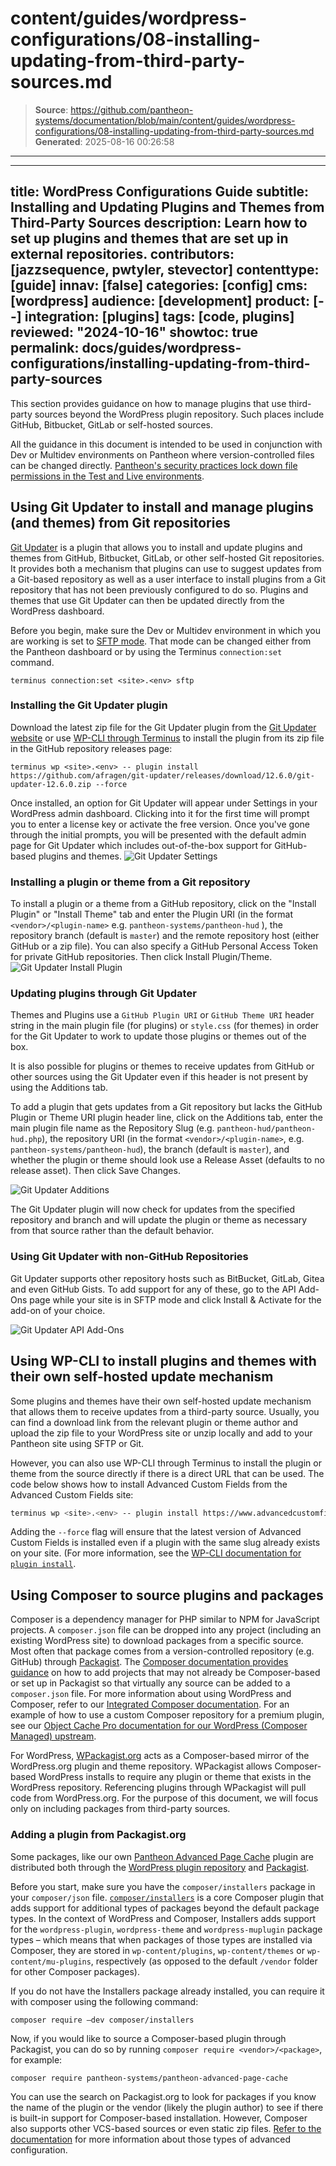 # content/guides/wordpress-configurations/08-installing-updating-from-third-party-sources.md

> **Source**: https://github.com/pantheon-systems/documentation/blob/main/content/guides/wordpress-configurations/08-installing-updating-from-third-party-sources.md
> **Generated**: 2025-08-16 00:26:58

---

---
title: WordPress Configurations Guide
subtitle: Installing and Updating Plugins and Themes from Third-Party Sources
description: Learn how to set up plugins and themes that are set up in external repositories.
contributors: [jazzsequence, pwtyler, stevector]
contenttype: [guide]
innav: [false]
categories: [config]
cms: [wordpress]
audience: [development]
product: [--]
integration: [plugins]
tags: [code, plugins]
reviewed: "2024-10-16"
showtoc: true
permalink: docs/guides/wordpress-configurations/installing-updating-from-third-party-sources
---

This section provides guidance on how to manage plugins that use third-party sources beyond the WordPress plugin repository. Such places include GitHub, Bitbucket, GitLab or self-hosted sources.

<Alert title="Note" type="info" >

All the guidance in this document is intended to be used in conjunction with Dev or Multidev environments on Pantheon where version-controlled files can be changed directly. [Pantheon's security practices lock down file permissions in the Test and Live environments]("guides/filesystem/files-directories#write-access-on-environments").

</Alert>

## Using Git Updater to install and manage plugins (and themes) from Git repositories

[Git Updater](https://github.com/afragen/git-updater) is a plugin that allows you to install and update plugins and themes from GitHub, Bitbucket, GitLab, or other self-hosted Git repositories. It provides both a mechanism that plugins can use to suggest updates from a Git-based repository as well as a user interface to install plugins from a Git repository that has not been previously configured to do so. Plugins and themes that use Git Updater can then be updated directly from the WordPress dashboard.

Before you begin, make sure the Dev or Multidev environment in which you are working  is set to [SFTP mode](/connection-modes).
That mode can be changed either from the Pantheon dashboard or by using the Terminus `connection:set` command.

```bash{promptUser: user}
terminus connection:set <site>.<env> sftp
```

### Installing the Git Updater plugin

Download the latest zip file for the Git Updater plugin from the [Git Updater website](https://git-updater.com/) or use [WP-CLI through Terminus](https://docs.pantheon.io/guides/wp-cli) to install the plugin from its zip file in the GitHub repository releases page:

```bash{promptUser: user}
terminus wp <site>.<env> -- plugin install https://github.com/afragen/git-updater/releases/download/12.6.0/git-updater-12.6.0.zip --force
```

Once installed, an option for Git Updater will appear under Settings in your WordPress admin dashboard.
Clicking into it for the first time will prompt you to enter a license key or activate the free version.
Once you've gone through the initial prompts, you will be presented with the default admin page for Git Updater which includes out-of-the-box support for GitHub-based plugins and themes.
	![Git Updater Settings](../../../images/wordpress-configurations/08-git-updater-admin.png)


### Installing a plugin or theme from a Git repository

To install a plugin or a theme from a GitHub repository, click on the "Install Plugin" or "Install Theme" tab and enter the Plugin URI (in the format `<vendor>/<plugin-name>` e.g. `pantheon-systems/pantheon-hud`	), the repository branch (default is `master`) and the remote repository host (either GitHub or a zip file).
You can also specify a GitHub Personal Access Token for private GitHub repositories. Then click Install Plugin/Theme.
	![Git Updater Install Plugin](../../../images/wordpress-configurations/08-git-updater-install-plugin.png)

### Updating plugins through Git Updater

Themes and Plugins use a `GitHub Plugin URI` or `GitHub Theme URI` header string in the main plugin file (for plugins) or `style.css` (for themes) in order for the Git Updater to work to update those plugins or themes out of the box.

It is also possible for plugins or themes to receive updates from GitHub or other sources using the Git Updater even if this header is not present by using the Additions tab.

To add a plugin that gets updates from a Git repository but lacks the GitHub Plugin or Theme URI plugin header line, click on the Additions tab, enter the main plugin file name as the Repository Slug (e.g. `pantheon-hud/pantheon-hud.php`), the repository URI (in the format `<vendor>/<plugin-name>`, e.g. `pantheon-systems/pantheon-hud`), the branch (default is `master`), and whether the plugin or theme should look use a Release Asset (defaults to no release asset). Then click Save Changes.

![Git Updater Additions](../../../images/wordpress-configurations/08-git-updater-additions.png)

The Git Updater plugin will now check for updates from the specified repository and branch and will update the plugin or theme as necessary from that source rather than the default behavior.

### Using Git Updater with non-GitHub Repositories

Git Updater supports other repository hosts such as BitBucket, GitLab, Gitea and even GitHub Gists. To add support for any of these, go to the API Add-Ons page while your site is in SFTP mode and click Install & Activate for the add-on of your choice.

![Git Updater API Add-Ons](../../../images/wordpress-configurations/08-git-updater-api-addons.png)

## Using WP-CLI to install plugins and themes with their own self-hosted update mechanism

Some plugins and themes have their own self-hosted update mechanism that allows them to receive updates from a third-party source. Usually, you can find a download link from the relevant plugin or theme author and upload the zip file to your WordPress site or unzip locally and add to your Pantheon site using SFTP or Git.

However, you can also use WP-CLI through Terminus to install the plugin or theme from the source directly if there is a direct URL that can be used. The code below shows how to install Advanced Custom Fields from the Advanced Custom Fields site:

```bash
terminus wp <site>.<env> -- plugin install https://www.advancedcustomfields.com/latest/ --force
```

Adding the `--force` flag will ensure that the latest version of Advanced Custom Fields is installed even if a plugin with the same slug already exists on your site. (For more information, see the [WP-CLI documentation for `plugin install`](https://developer.wordpress.org/cli/commands/plugin/install/).

## Using Composer to source plugins and packages

Composer is a dependency manager for PHP similar to NPM for JavaScript projects.
A `composer.json` file can be dropped into any project (including an existing WordPress site) to download packages from a specific source.
Most often that package comes from  a version-controlled repository (e.g. GitHub) through [Packagist](https://packagist.org).
The [Composer documentation provides guidance](https://getcomposer.org/doc/05-repositories.md) on how to add projects that may not already be Composer-based or set up in Packagist so that virtually any source can be added to a `composer.json` file.
For more information about using WordPress and Composer, refer to our [Integrated Composer documentation](https://docs.pantheon.io/guides/integrated-composer).
For an example of how to use a custom Composer repository for a premium plugin, see our [Object Cache Pro documentation for our WordPress (Composer Managed) upstream](https://docs.pantheon.io/object-cache/wordpress#installation-and-configuration-for-composer-managed-wordpress-sites).

For WordPress, [WPackagist.org](https://wpackagist.org) acts as a Composer-based mirror of the WordPress.org plugin and theme repository.
WPackagist allows Composer-based WordPress installs to require any plugin or theme that exists in the WordPress repository. Referencing plugins through WPackagist will pull code from WordPress.org.
For the purpose of this document, we will focus only on including packages from third-party sources.

### Adding a plugin from Packagist.org

Some packages, like our own [Pantheon Advanced Page Cache](https://github.com/pantheon-systems/pantheon-advanced-page-cache) plugin are distributed both through the [WordPress plugin repository](https://wordpress.org/plugins/pantheon-advanced-page-cache) and [Packagist](https://packagist.org/packages/pantheon-systems/pantheon-advanced-page-cache).

Before you start, make sure you have the `composer/installers` package in your `composer/json` file.
[`composer/installers`](https://packagist.org/packages/composer/installers) is a core Composer plugin that adds support for additional types of packages beyond the default package types.
In the context of WordPress and Composer, Installers adds support for the `wordpress-plugin`, `wordpress-theme` and `wordpress-muplugin` package types – which means that when packages of those types are installed via Composer, they are stored in `wp-content/plugins`, `wp-content/themes` or `wp-content/mu-plugins`, respectively (as opposed to the default `/vendor` folder for other Composer packages).

If you do not have the Installers package already installed, you can require it with composer using the following command:

```bash{promptUser: user}
composer require –dev composer/installers
```

Now, if you would like to source a Composer-based plugin through Packagist, you can do so by running `composer require <vendor>/<package>`, for example:

```bash{promptUser: user}
composer require pantheon-systems/pantheon-advanced-page-cache
```

You can use the search on Packagist.org to look for packages if you know the name of the plugin or the vendor (likely the plugin author) to see if there is built-in support for Composer-based installation.
However, Composer also supports other VCS-based sources or even static zip files. [Refer to the documentation](https://getcomposer.org/doc/05-repositories.md#vcs) for more information about those types of advanced configuration.
